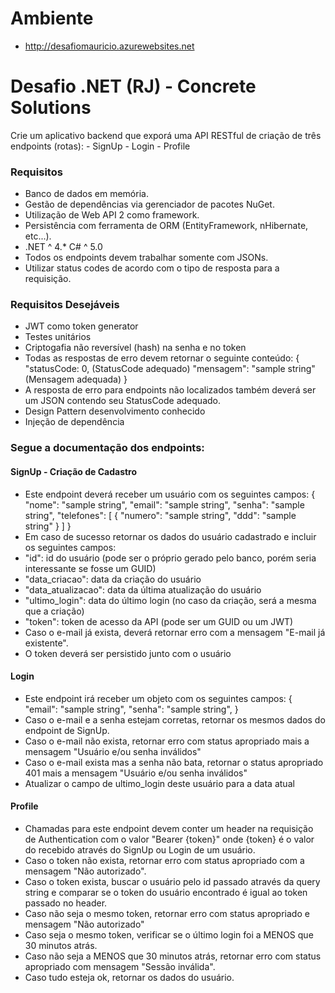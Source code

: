 # Ambiente
* http://desafiomauricio.azurewebsites.net

# Desafio .NET (RJ) - Concrete Solutions

Crie um aplicativo backend que exporá uma API RESTful de criação de três endpoints (rotas): - SignUp - Login - Profile

### Requisitos
* Banco de dados em memória.
* Gestão de dependências via gerenciador de pacotes NuGet.
* Utilização de Web API 2 como framework.
* Persistência com ferramenta de ORM (EntityFramework, nHibernate, etc...).
* .NET ^ 4.* C# ^ 5.0
* Todos os endpoints devem trabalhar somente com JSONs.
* Utilizar status codes de acordo com o tipo de resposta para a requisição.

### Requisitos Desejáveis
* JWT como token generator
* Testes unitários
* Criptogafia não reversível (hash) na senha e no token
* Todas as respostas de erro devem retornar o seguinte conteúdo: { "statusCode: 0, (StatusCode adequado) "mensagem": "sample string" (Mensagem adequada) }
* A resposta de erro para endpoints não localizados também deverá ser um JSON contendo seu StatusCode adequado.
* Design Pattern desenvolvimento conhecido
* Injeção de dependência

### Segue a documentação dos endpoints:

#### SignUp - Criação de Cadastro
* Este endpoint deverá receber um usuário com os seguintes campos: { "nome": "sample string", "email": "sample string", "senha": "sample string", "telefones": [ { "numero": "sample string", "ddd": "sample string" } ] }
* Em caso de sucesso retornar os dados do usuário cadastrado e incluir os seguintes campos:
* "id": id do usuário (pode ser o próprio gerado pelo banco, porém seria interessante se fosse um GUID)
* "data_criacao": data da criação do usuário
* "data_atualizacao": data da última atualização do usuário
* "ultimo_login": data do último login (no caso da criação, será a mesma que a criação)
* "token": token de acesso da API (pode ser um GUID ou um JWT)
* Caso o e-mail já exista, deverá retornar erro com a mensagem "E-mail já existente".
* O token deverá ser persistido junto com o usuário

#### Login
* Este endpoint irá receber um objeto com os seguintes campos: { "email": "sample string", "senha": "sample string", }
* Caso o e-mail e a senha estejam corretas, retornar os mesmos dados do endpoint de SignUp.
* Caso o e-mail não exista, retornar erro com status apropriado mais a mensagem "Usuário e/ou senha inválidos"
* Caso o e-mail exista mas a senha não bata, retornar o status apropriado 401 mais a mensagem "Usuário e/ou senha inválidos"
* Atualizar o campo de ultimo_login deste usuário para a data atual

#### Profile
* Chamadas para este endpoint devem conter um header na requisição de Authentication com o valor "Bearer {token}" onde {token} é o valor do recebido através do SignUp ou Login de um usuário.
* Caso o token não exista, retornar erro com status apropriado com a mensagem "Não autorizado".
* Caso o token exista, buscar o usuário pelo id passado através da query string e comparar se o token do usuário encontrado é igual ao token passado no header.
* Caso não seja o mesmo token, retornar erro com status apropriado e mensagem "Não autorizado"
* Caso seja o mesmo token, verificar se o último login foi a MENOS que 30 minutos atrás.
* Caso não seja a MENOS que 30 minutos atrás, retornar erro com status apropriado com mensagem "Sessão inválida".
* Caso tudo esteja ok, retornar os dados do usuário.